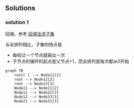 ## Solutions
### solution 1
回溯。参考 [回溯法求子集](https://leetcode-cn.com/problems/subsets/solution/hui-su-fa-qiu-zi-ji-by-aalchemist-zndi/)

与全排列相比，子集的特点是
- 每经过一个节点就输出一次
- 子节点的循环的起点是父节点+1，而全排列是每次都从0开始

```mermaid
graph TB
    root[ ] --> Node11[1]
    root --> Node12[2]
    root --> Node13[3]
    Node11 --> Node21[2]
    Node11 --> Node22[3]
    Node12 --> Node23[3]
    Node21 --> Node31[3]
```